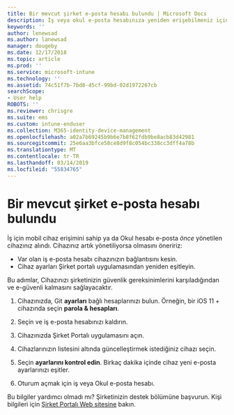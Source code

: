 ```yaml
---
title: Bir mevcut şirket e-posta hesabı bulundu | Microsoft Docs
description: İş veya okul e-posta hesabınıza yeniden erişebilmeniz için cihazınıza güncelleştirme uygulama yöntemleri anlatılmaktadır.
keywords: ''
author: lenewsad
ms.author: lanewsad
manager: dougeby
ms.date: 12/17/2018
ms.topic: article
ms.prod: ''
ms.service: microsoft-intune
ms.technology: ''
ms.assetid: 74c51f7b-7bd8-45cf-99bd-02d1972267cb
searchScope:
- User help
ROBOTS: ''
ms.reviewer: chrisgre
ms.suite: ems
ms.custom: intune-enduser
ms.collection: M365-identity-device-management
ms.openlocfilehash: a02a7b69245b9b6e7b8f62fdb9be8acb83d42981
ms.sourcegitcommit: 25e6aa3bfce58ce8d9f8c054bc338cc3dff4a78b
ms.translationtype: MT
ms.contentlocale: tr-TR
ms.lasthandoff: 03/14/2019
ms.locfileid: "55834765"
---
```

# <a name="an-existing-company-email-account-was-found"></a>Bir mevcut şirket e-posta hesabı bulundu

İş için mobil cihaz erişimini sahip ya da Okul hesabı e-posta *önce* yönetilen cihazınız alındı. Cihazınız artık yönetiliyorsa olmasını öneririz:

* Var olan iş e-posta hesabı cihazınızın bağlantısını kesin.
* Cihaz ayarları Şirket portalı uygulamasından yeniden eşitleyin.  

Bu adımlar, Cihazınızı şirketinizin güvenlik gereksinimlerini karşıladığından ve e-güvenli kalmasını sağlayacaktır.

1.  Cihazınızda, Git **ayarları** bağlı hesaplarınızı bulun. Örneğin, bir iOS 11 + cihazında seçin **parola & hesapları**.
 
2. Seçin ve iş e-posta hesabınızı kaldırın.

3. Cihazınızda Şirket Portalı uygulamasını açın.  

4. Cihazlarınızın listesini altında güncelleştirmek istediğiniz cihazı seçin.

5. Seçin **ayarlarını kontrol edin**. Birkaç dakika içinde cihaz yeni e-posta ayarlarınızı eşitler.

6. Oturum açmak için iş veya Okul e-posta hesabı.

Bu bilgiler yardımcı olmadı mı? Şirketinizin destek bölümüne başvurun. Kişi bilgileri için [Şirket Portalı Web sitesine](https://go.microsoft.com/fwlink/?linkid=2010980) bakın.
